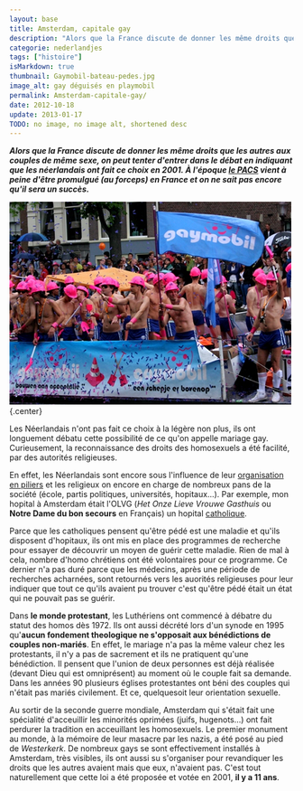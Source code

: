 ```yaml
---
layout: base
title: Amsterdam, capitale gay
description: "Alors que la France discute de donner les même droits que les autres aux couples de même sexe, on peut tenter d'entrer dans le débat en indiquant que les né"
categorie: nederlandjes
tags: ["histoire"]
isMarkdown: true
thumbnail: Gaymobil-bateau-pedes.jpg
image_alt: gay déguisés en playmobil
permalink: Amsterdam-capitale-gay/
date: 2012-10-18
update: 2013-01-17
TODO: no image, no image alt, shortened desc
---
```


***Alors que la France discute de donner **les même droits que les autres aux couples de même sexe**, on peut tenter d'entrer dans le débat en indiquant que **les néerlandais ont fait ce choix en 2001**. À l'époque [le PACS](http://fr.wikipedia.org/wiki/Pacte_civil_de_solidarit%C3%A9) vient à peine d'être promulgué (au forceps) en France et on ne sait pas encore qu'il sera un succès.***

![Bateau des pédés Gaymobil](Gaymobil-bateau-pedes.jpg){.center}

Les Néerlandais n'ont pas fait ce choix à la légère non plus, ils ont longuement débatu cette possibilité de ce qu'on appelle mariage gay. Curieusement, la reconnaissance des droits des homosexuels a été facilité, par des autorités religieuses.

<!--excerpt-->

En effet, les Néerlandais sont encore sous l'influence de leur [organisation en piliers](/nouveau-mot-verzuiling) et les religieux on encore en charge de nombreux pans de la société (école, partis politiques, universités, hopitaux...). Par exemple, mon hopital à Amsterdam était l'OLVG (*Het Onze Lieve Vrouwe Gasthuis* ou **Notre Dame du bon secours** en Français) un hopital [catholique](/catholiques-et-protestants). 

Parce que les catholiques pensent qu'être pédé est une maladie et qu'ils disposent d'hopitaux, ils ont mis en place des programmes de recherche pour essayer de découvrir un moyen de guérir cette maladie. Rien de mal à cela, nombre d'homo chrétiens ont été volontaires pour ce programme. Ce dernier n'a pas duré parce que les médecins, après une période de recherches acharnées, sont retournés vers les auorités religieuses pour leur indiquer que tout ce qu'ils avaient pu trouver c'est qu'être pédé était un état qui ne pouvait pas se guérir.

Dans **le monde protestant**, les Luthériens ont commencé à débatre du statut des homos dès 1972. Ils ont aussi décrété lors d'un synode en 1995 qu'**aucun fondement theologique ne s'opposait aux bénédictions de couples non-mariés**. En effet, le mariage n'a pas la même valeur chez les protestants, il n'y a pas de sacrement et ils ne pratiquent qu'une bénédiction. Il pensent que l'union de deux personnes est déjà réalisée (devant Dieu qui est omniprésent) au moment où le couple fait sa demande. Dans les années 90 plusieurs églises protestantes ont béni des couples qui n'était pas mariés civilement. Et ce, quelquesoit leur orientation sexuelle.

Au sortir de la seconde guerre mondiale, Amsterdam qui s'était fait une spécialité d'acceuillir les minorités oprimées (juifs, hugenots...) ont fait perdurer la tradition en acceuillant les homosexuels. Le premier monument au monde, à la mémoire de leur masacre par les nazis, a été posé au pied de *Westerkerk*. De nombreux gays se sont effectivement installés à Amsterdam, très visibles, ils ont aussi su s'organiser pour revandiquer les droits que les autres avaient mais que eux, n'avaient pas. C'est tout naturellement que cette loi a été proposée et votée en 2001, **il y a 11 ans**.

<!-- post notes:
http://www.la-croix.com/Religion/Urbi-Orbi/Monde/Une-institution-catholique-des-Pays-Bas-accusee-d-avoir-castre-de-jeunes-garcons-pour-les-guerir-de-leur-homosexualite-_NP_-2012-03-19-779930
--->
